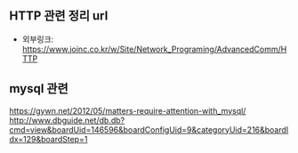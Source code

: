 ## HTTP 관련 정리 url
* 외부링크: <https://www.joinc.co.kr/w/Site/Network_Programing/AdvancedComm/HTTP>

## mysql 관련 
https://gywn.net/2012/05/matters-require-attention-with_mysql/
http://www.dbguide.net/db.db?cmd=view&boardUid=146596&boardConfigUid=9&categoryUid=216&boardIdx=129&boardStep=1
